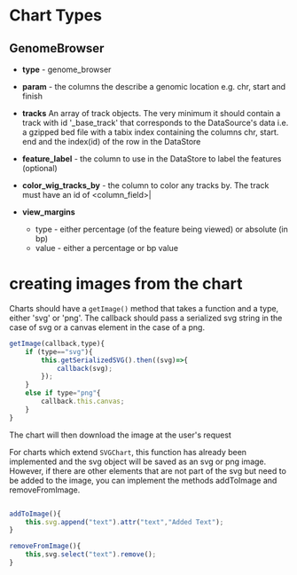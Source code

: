 # Chart Types

## GenomeBrowser

* **type** - genome_browser

* **param** - the columns the describe a genomic location e.g. chr, start and finish

* **tracks** An array of track objects. The very minimum it should contain a track with id '_base_track' that corresponds to the DataSource's data i.e. a gzipped bed file with a tabix index containing the columns chr, start. end and the index(id) of the row in the DataStore

* **feature_label** - the column to use in the DataStore to label the features (optional)

* **color_wig_tracks_by** - the column to color any tracks by. The track must have an id of <column_field>|<value>

* **view_margins**
    * type - either percentage (of the feature being viewed) or absolute (in bp)
    * value - either a percentage or bp value


# creating images from the chart

Charts should have a `getImage()` method that takes a function and a type, either 'svg' or 'png'. The callback should pass a serialized svg string in the case of svg or a canvas element in the case of a png.

```js
getImage(callback,type){
    if (type=="svg"){
        this.getSerializedSVG().then((svg)=>{
            callback(svg);
        });
    }
    else if type="png"{
        callback.this.canvas;
    }
}

```
The chart will then download the image at the user's request


For charts which extend `SVGChart`, this function has already been implemented and the svg object will be saved as an svg or png image. However, if there are other elements that are not part of the svg but need to be added to the image, you can implement the methods addToImage and removeFromImage.

```js

addToImage(){
    this.svg.append("text").attr("text","Added Text");
}

removeFromImage(){
    this,svg.select("text").remove();
}

```